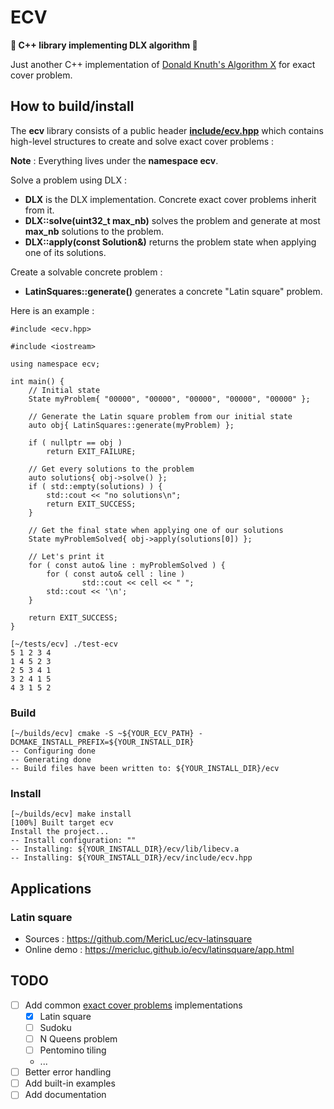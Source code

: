 # ECV

**:star2: C++ library implementing DLX algorithm :star2:**

Just another C++ implementation of [Donald Knuth's Algorithm X](https://arxiv.org/pdf/cs/0011047v1.pdf) for exact cover problem.

## How to build/install

The **ecv** library consists of a public header [**include/ecv.hpp**](./include/ecv.hpp) which contains high-level structures to create and solve exact cover problems :

**Note** : Everything lives under the **namespace ecv**.

Solve a problem using DLX :
- **DLX** is the DLX implementation. Concrete exact cover problems inherit from it.
 - **DLX::solve(uint32_t max_nb)** solves the problem and generate at most **max_nb** solutions to the problem.
 - **DLX::apply(const Solution&)** returns the problem state when applying one of its solutions.

Create a solvable concrete problem :
 - **LatinSquares::generate()** generates a concrete "Latin square" problem.

Here is an example : 

```
#include <ecv.hpp>

#include <iostream>

using namespace ecv;

int main() {
	// Initial state
	State myProblem{ "00000", "00000", "00000", "00000", "00000" };

	// Generate the Latin square problem from our initial state
	auto obj{ LatinSquares::generate(myProblem) };

	if ( nullptr == obj ) 
		return EXIT_FAILURE;

	// Get every solutions to the problem
	auto solutions{ obj->solve() };
	if ( std::empty(solutions) ) {
		std::cout << "no solutions\n";
		return EXIT_SUCCESS;
	}

	// Get the final state when applying one of our solutions
	State myProblemSolved{ obj->apply(solutions[0]) };
	
	// Let's print it 
	for ( const auto& line : myProblemSolved ) {
		for ( const auto& cell : line )
				std::cout << cell << " ";
		std::cout << '\n';
	}

	return EXIT_SUCCESS;
}
```

```
[~/tests/ecv] ./test-ecv 
5 1 2 3 4 
1 4 5 2 3 
2 5 3 4 1 
3 2 4 1 5 
4 3 1 5 2
```

### Build

```
[~/builds/ecv] cmake -S ~${YOUR_ECV_PATH} -DCMAKE_INSTALL_PREFIX=${YOUR_INSTALL_DIR}
-- Configuring done
-- Generating done
-- Build files have been written to: ${YOUR_INSTALL_DIR}/ecv
```

### Install

```
[~/builds/ecv] make install
[100%] Built target ecv
Install the project...
-- Install configuration: ""
-- Installing: ${YOUR_INSTALL_DIR}/ecv/lib/libecv.a
-- Installing: ${YOUR_INSTALL_DIR}/ecv/include/ecv.hpp
```

## Applications

### Latin square

- Sources : https://github.com/MericLuc/ecv-latinsquare
- Online demo : https://mericluc.github.io/ecv/latinsquare/app.html

## TODO

- [ ] Add common [exact cover problems](https://en.wikipedia.org/wiki/Exact_cover) implementations
  - [x] Latin square
  - [ ] Sudoku
  - [ ] N Queens problem
  - [ ] Pentomino tiling
  - ...
- [ ] Better error handling
- [ ] Add built-in examples
- [ ] Add documentation